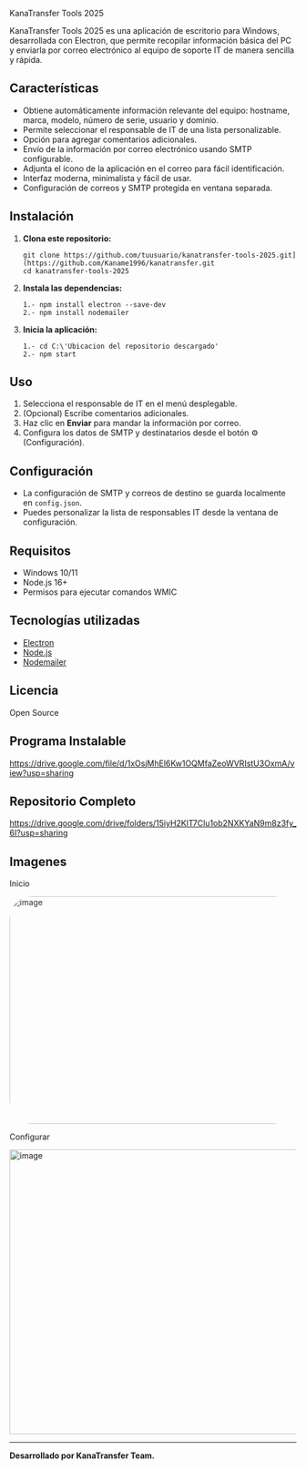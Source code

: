 KanaTransfer Tools 2025

KanaTransfer Tools 2025 es una aplicación de escritorio para Windows, desarrollada con Electron, que permite recopilar información básica del PC y enviarla por correo electrónico al equipo de soporte IT de manera sencilla y rápida.

## Características

- Obtiene automáticamente información relevante del equipo: hostname, marca, modelo, número de serie, usuario y dominio.
- Permite seleccionar el responsable de IT de una lista personalizable.
- Opción para agregar comentarios adicionales.
- Envío de la información por correo electrónico usando SMTP configurable.
- Adjunta el ícono de la aplicación en el correo para fácil identificación.
- Interfaz moderna, minimalista y fácil de usar.
- Configuración de correos y SMTP protegida en ventana separada.

## Instalación

1. **Clona este repositorio:**
   ```
   git clone https://github.com/tuusuario/kanatransfer-tools-2025.git](https://github.com/Kaname1996/kanatransfer.git
   cd kanatransfer-tools-2025
   ```

2. **Instala las dependencias:**
   ```
   1.- npm install electron --save-dev
   2.- npm install nodemailer
   ```

3. **Inicia la aplicación:**
   ```
   1.- cd C:\'Ubicacion del repositorio descargado'
   2.- npm start
   ```

## Uso

1. Selecciona el responsable de IT en el menú desplegable.
2. (Opcional) Escribe comentarios adicionales.
3. Haz clic en **Enviar** para mandar la información por correo.
4. Configura los datos de SMTP y destinatarios desde el botón ⚙️ (Configuración).

## Configuración

- La configuración de SMTP y correos de destino se guarda localmente en `config.json`.
- Puedes personalizar la lista de responsables IT desde la ventana de configuración.

## Requisitos

- Windows 10/11
- Node.js 16+
- Permisos para ejecutar comandos WMIC

## Tecnologías utilizadas

- [Electron](https://www.electronjs.org/)
- [Node.js](https://nodejs.org/)
- [Nodemailer](https://nodemailer.com/)

## Licencia

Open Source

## Programa Instalable

https://drive.google.com/file/d/1xOsjMhEl6Kw1OQMfaZeoWVRIstU3OxmA/view?usp=sharing

## Repositorio Completo

https://drive.google.com/drive/folders/15iyH2KlT7Clu1ob2NXKYaN9m8z3fy_6I?usp=sharing

## Imagenes

Inicio

<img width="600" height="400" 
     alt="image" 
     src="https://github.com/user-attachments/assets/6ab986f8-c878-4a89-b400-e3469423ddbb" 
     style="border-radius:40px; opacity:0.9;">
     
Configurar 

<img width="600" height="500" alt="image" src="https://github.com/user-attachments/assets/a10f1099-6cf4-4da3-b4e0-c3acf8f389c5" />


---

**Desarrollado por KanaTransfer Team.**
